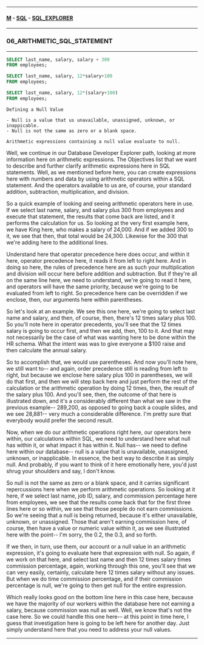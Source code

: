 
---

#### [M](https://github.com/ttltrk/TTT/blob/master/menu.md) - [SQL](https://github.com/ttltrk/TTT/blob/master/SQL/SQL.md) - [SQL_EXPLORER](https://github.com/ttltrk/TTT/blob/master/SQL/SQL_EXPLORER/SQL_EXPLORER.md)

---

### 06_ARITHMETIC_SQL_STATEMENT

---

```sql
SELECT last_name, salary, salary + 300
FROM employees;
```

```sql
SELECT last_name, salary, 12*salary+100
FROM employees;

SELECT last_name, salary, 12*(salary+100)
FROM employees;
```

```
Defining a Null Value

- Null is a value that us unavailable, unassigned, unknown, or inappicable.
- Null is not the same as zero or a blank space.

Arithmetic expressions containing a null value evaluate to null.
```


Well, we continue in our Database Developer Explorer path, looking at more information here on arithmetic expressions. The Objectives list that we want to describe and further clarify arithmetic expressions here in SQL statements. Well, as we mentioned before here, you can create expressions here with numbers and data by using arithmetic operators within a SQL statement. And the operators available to us are, of course, your standard addition, subtraction, multiplication, and division.

So a quick example of looking and seeing arithmetic operators here in use. If we select last name, salary, and salary plus 300 from employees and execute that statement, the results that come back are listed, and it performs the calculation for us. So looking at the very first example here, we have King here, who makes a salary of 24,000. And if we added 300 to it, we see that then, that total would be 24,300. Likewise for the 300 that we're adding here to the additional lines.

Understand here that operator precedence here does occur, and within it here, operator precedence here, it reads it from left to right here. And in doing so here, the rules of precedence here are as such your multiplication and division will occur here before addition and subtraction. But if they're all on the same line here, we need to understand, we're going to read it here, and operators will have the same priority, because we're going to be evaluated from left to right. So precedence here can be overridden if we enclose, then, our arguments here within parentheses.

So let's look at an example. We see this one here, we're going to select last name and salary, and then, of course, then, there's 12 times salary plus 100. So you'll note here in operator precedents, you'll see that the 12 times salary is going to occur first, and then we add, then, 100 to it. And that may not necessarily be the case of what was wanting here to be done within the HR schema. What the intent was was to give everyone a $100 raise and then calculate the annual salary.

So to accomplish that, we would use parentheses. And now you'll note here, we still want to-- and again, order precedence still is reading from left to right, but because we enclose here salary plus 100 in parentheses, we will do that first, and then we will step back here and just perform the rest of the calculation or the arithmetic operation by doing 12 times, then, the result of the salary plus 100. And you'll see, then, the outcome of that here is illustrated down, and it's a considerably different than what we saw in the previous example-- 289,200, as opposed to going back a couple slides, and we see 28,881-- very much a considerable difference. I'm pretty sure that everybody would prefer the second result.

Now, when we do our arithmetic operations right here, our operators here within, our calculations within SQL, we need to understand here what null has within it, or what impact it has within it. Null has-- we need to define here within our database-- null is a value that is unavailable, unassigned, unknown, or inapplicable. In essence, the best way to describe it as simply null. And probably, if you want to think of it here emotionally here, you'd just shrug your shoulders and say, I don't know.

So null is not the same as zero or a blank space, and it carries significant repercussions here when we perform arithmetic operations. So looking at it here, if we select last name, job ID, salary, and commission percentage here from employees, we see that the results come back that for the first three lines here or so within, we see that those people do not earn commissions. So we're seeing that a null is being returned, because it's either unavailable, unknown, or unassigned. Those that aren't earning commission here, of course, then have a value or numeric value within it, as we see illustrated here with the point-- I'm sorry, the 0.2, the 0.3, and so forth.

If we then, in turn, use them, our account or a null value in an arithmetic expression, it's going to evaluate here that expression with null. So again, if we work on that here, and select last name and then 12 times salary times commission percentage, again, working through this one, you'll see that we can very easily, certainly, calculate here 12 times salary without any issues. But when we do time commission percentage, and if their commission percentage is null, we're going to then get null for the entire expression.

Which really looks good on the bottom line here in this case here, because we have the majority of our workers within the database here not earning a salary, because commission was null as well. Well, we know that's not the case here. So we could handle this one here-- at this point in time here, I guess that investigation here is going to be left here for another day. Just simply understand here that you need to address your null values.

---
